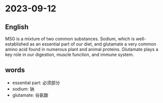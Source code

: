 # 2023-09-12

## English
MSG is a mixture of two common
substances. Sodium, which is well-
established as an essential part of our diet,
and glutamate a very common amino acid
found in numerous plant and animal
proteins. Glutamate plays a key role in our
digestion, muscle function, and immune system.

## words
* essential part: 必须部分
* sodium: 钠
* glutamate: 谷氨酸
